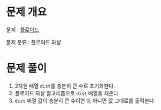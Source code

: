 # 문제 개요

문제 : [플로이드](https://www.acmicpc.net/problem/11404)

문제 분류 : 플로이드 와샬

# 문제 풀이

1. 2차원 배열 `dist`를 충분히 큰 수로 초기화한다.
2. 플로이드 와샬 알고리즘으로 `dist` 배열을 채운다.
3. `dist` 배열 값이 충분히 큰 수이면 0, 아니면 값 그대로를 출력한다.
